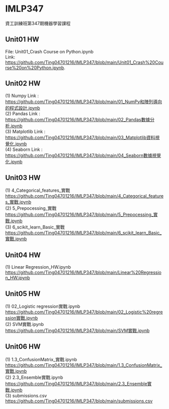# IMLP347
資工訓練班第347期機器學習課程

## Unit01 HW ##
  File: Unit01_Crash Course on Python.ipynb  <br>
  Link: https://github.com/Ting04701216/IMLP347/blob/main/Unit01_Crash%20Course%20on%20Python.ipynb. <br>

## Unit02 HW ##
  (1) Numpy Link : <br>
      https://github.com/Ting04701216/IMLP347/blob/main/01_NumPy和陣列導向的程式設計.ipynb <br>
  (2) Pandas Link : <br>
      https://github.com/Ting04701216/IMLP347/blob/main/02_Pandas數據分析.ipynb <br>
  (3) Matplotlib Link : <br>
      https://github.com/Ting04701216/IMLP347/blob/main/03_Matplotlib資料視覺化.ipynb <br>
  (4) Seaborn Link : <br>
      https://github.com/Ting04701216/IMLP347/blob/main/04_Seaborn數據視覺化.ipynb
     
## Unit03 HW ##
  (1) 4_Categorical_features_實戰 <br>
      https://github.com/Ting04701216/IMLP347/blob/main/4_Categorical_features_實戰.ipynb <br>
  (2) 5_Prepocessing_實戰 <br>
      https://github.com/Ting04701216/IMLP347/blob/main/5_Prepocessing_實戰.ipynb <br>
  (3) 6_scikit_learn_Basic_實戰 <br>
      https://github.com/Ting04701216/IMLP347/blob/main/6_scikit_learn_Basic_實戰.ipynb <br>

## Unit04 HW ##
  (1) Linear Regression_HW.ipynb <br>
      https://github.com/Ting04701216/IMLP347/blob/main/Linear%20Regression_HW.ipynb <br>

## Unit05 HW ##
  (1) 02_Logistic regression實戰.ipynb <br>
      https://github.com/Ting04701216/IMLP347/blob/main/02_Logistic%20regression實戰.ipynb <br>
  (2) SVM實戰.ipynb <br>
      https://github.com/Ting04701216/IMLP347/blob/main/SVM實戰.ipynb <br>
      
## Unit06 HW ##
  (1) 1.3_ConfusionMatrix_實戰.ipynb <br>
      https://github.com/Ting04701216/IMLP347/blob/main/1.3_ConfusionMatrix_實戰.ipynb <br>
  (2) 2.3_Ensemble實戰.ipynb <br>
      https://github.com/Ting04701216/IMLP347/blob/main/2.3_Ensemble實戰.ipynb <br>
  (3) submissions.csv <br>
      https://github.com/Ting04701216/IMLP347/blob/main/submissions.csv
